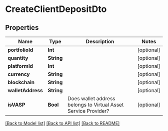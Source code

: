 # CreateClientDepositDto

## Properties
Name | Type | Description | Notes
------------ | ------------- | ------------- | -------------
**portfolioId** | **Int** |  | [optional] 
**quantity** | **String** |  | [optional] 
**platformId** | **Int** |  | [optional] 
**currency** | **String** |  | [optional] 
**blockchain** | **String** |  | [optional] 
**walletAddress** | **String** |  | [optional] 
**isVASP** | **Bool** | Does wallet address belongs to Virtual Asset Service Provider? | [optional] 

[[Back to Model list]](../README.md#documentation-for-models) [[Back to API list]](../README.md#documentation-for-api-endpoints) [[Back to README]](../README.md)


